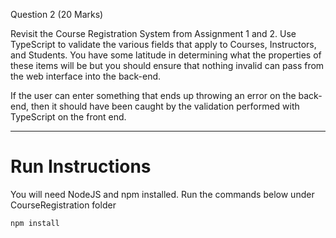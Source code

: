 Question 2 (20 Marks)

Revisit the Course Registration System from Assignment 1 and 2. Use TypeScript to validate the various fields that apply to Courses, Instructors, and Students. You have some latitude in determining what the properties of these items will be but you should ensure that nothing invalid can pass from the web interface into the back-end.

If the user can enter something that ends up throwing an error on the back-end, then it should have been caught by the validation performed with TypeScript on the front end.



-----------------
Run Instructions
================

You will need NodeJS and npm installed. Run the commands below under CourseRegistration folder

```
npm install
```
